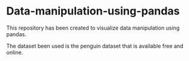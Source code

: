 # Data-manipulation-using-pandas

This repository has been created to visualize data manipulation using pandas.

The dataset been used is the penguin dataset that is available free and online.
